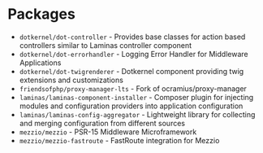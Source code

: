 # Packages

* `dotkernel/dot-controller` - Provides base classes for action based controllers similar to Laminas controller component
* `dotkernel/dot-errorhandler` - Logging Error Handler for Middleware Applications
* `dotkernel/dot-twigrenderer` - Dotkernel component providing twig extensions and customizations
* `friendsofphp/proxy-manager-lts` - Fork of ocramius/proxy-manager
* `laminas/laminas-component-installer` - Composer plugin for injecting modules and configuration providers into application configuration
* `laminas/laminas-config-aggregator` - Lightweight library for collecting and merging configuration from different sources
* `mezzio/mezzio` - PSR-15 Middleware Microframework
* `mezzio/mezzio-fastroute` - FastRoute integration for Mezzio
